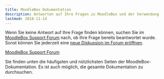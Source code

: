 ```yaml
---
title: MoodleBox Dokumentation
description: Antworten auf Ihre Fragen zu MoodleBox und der Verwendung der MoodleBox
lastmod: 2018-11-14
---
```


Wenn Sie keine Antwort auf Ihre Frage finden können, suchen Sie im [MoodleBox Support Forum][1] nach, ob Ihre Frage bereits beantwortet wurde. Sonst können Sie jederzeit eine [neue Diskussion im Forum eröffnen][1].

<p class="text-center"><a href="https://discuss.moodlebox.net/" class="btn btn-primary btn-lg">MoodleBox Support Forum</a></p>

Sie finden unten die häufigsten und nützlichsten Seiten der MoodleBox-Dokumentation. Es ist auch möglich, die gesamte Dokumentation zu durchsuchen.

 [1]: https://discuss.moodlebox.net/
